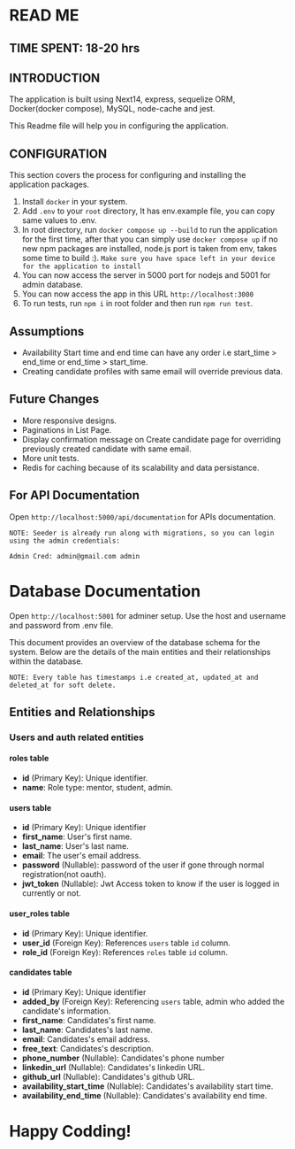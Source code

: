 # READ ME

## TIME SPENT: 18-20 hrs

## INTRODUCTION

The application is built using Next14, express, sequelize ORM, Docker(docker compose), MySQL, node-cache and jest. 

This Readme file will help you in configuring the application.

## CONFIGURATION

This section covers the process for configuring and installing the application packages.

1. Install `docker` in your system.
2. Add `.env` to your `root` directory, It has env.example file, you can copy same values to .env.
3. In root directory, run `docker compose up --build` to run the application for the first time, after that you can simply use `docker compose up` if no new npm packages are installed, node.js port is taken from env, takes some time to build :). `Make sure you have space left in your device for the application to install`
4. You can now access the server in 5000 port for nodejs and 5001 for admin database.
5. You can now access the app in this URL `http://localhost:3000`
6. To run tests, run `npm i` in root folder and then run `npm run test`.

## Assumptions
- Availability Start time and end time can have any order i.e start_time > end_time or end_time > start_time.
- Creating candidate profiles with same email will override previous data.

## Future Changes
- More responsive designs.
- Paginations in List Page.
- Display confirmation message on Create candidate page for overriding previously created candidate with same email.
- More unit tests.
- Redis for caching because of its scalability and data persistance.

## For API Documentation

Open `http://localhost:5000/api/documentation` for APIs documentation.

`NOTE: Seeder is already run along with migrations, so you can login using the admin credentials:`

`Admin Cred: admin@gmail.com admin`

# Database Documentation

Open `http://localhost:5001` for adminer setup. Use the host and username and password from .env file. 

This document provides an overview of the database schema for the system.
Below are the details of the main entities and their relationships within the database.

`NOTE: Every table has timestamps i.e created_at, updated_at and deleted_at for soft delete.`

## Entities and Relationships

### Users and auth related entities

#### roles table

- **id** (Primary Key): Unique identifier.
- **name**: Role type: mentor, student, admin.

#### users table

- **id** (Primary Key): Unique identifier
- **first_name**: User's first name.
- **last_name**: User's last name.
- **email**: The user's email address.
- **password** (Nullable): password of the user if gone through normal registration(not oauth).
- **jwt_token** (Nullable): Jwt Access token to know if the user is logged in currently or not.

#### user_roles table

- **id** (Primary Key): Unique identifier.
- **user_id** (Foreign Key): References `users` table `id` column.
- **role_id** (Foreign Key): References `roles` table `id` column.

#### candidates table

- **id** (Primary Key): Unique identifier
- **added_by** (Foreign Key): Referencing `users` table, admin who added the candidate's information.
- **first_name**: Candidates's first name.
- **last_name**: Candidates's last name.
- **email**: Candidates's email address.
- **free_text**: Candidates's description.
- **phone_number** (Nullable): Candidates's phone number
- **linkedin_url** (Nullable): Candidates's linkedin URL.
- **github_url** (Nullable): Candidates's github URL.
- **availability_start_time** (Nullable): Candidates's availability start time.
- **availability_end_time** (Nullable): Candidates's availability end time.

# Happy Codding!
